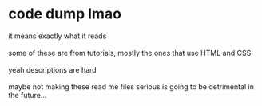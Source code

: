 # code dump lmao
it means exactly what it reads
<br>
<br>
some of these are from tutorials, mostly the ones that use HTML and CSS 
<br>
<br>
yeah descriptions are hard
<br>
<br>
maybe not making these read me files serious is going to be detrimental in the future...
